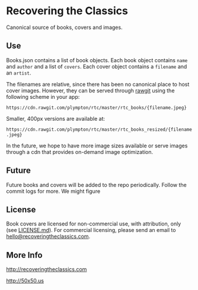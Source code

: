 # Recovering the Classics

Canonical source of books, covers and images.

## Use

Books.json contains a list of book objects.
Each book object contains `name` and `author` and a list of `covers`.
Each cover object contains a `filename` and an `artist`.

The filenames are relative, since there has been no canonical place to host cover images.
However, they can be served through [rawgit](http://rawgit.com) using the following scheme in your app:

`https://cdn.rawgit.com/plympton/rtc/master/rtc_books/{filename.jpeg}`

Smaller, 400px versions are available at:

`https://cdn.rawgit.com/plympton/rtc/master/rtc_books_resized/{filename.jpeg}`

In the future, we hope to have more image sizes available or serve images through a cdn that provides on-demand image optimization.

## Future

Future books and covers will be added to the repo periodically. Follow the commit logs for more. We might figure

## License

Book covers are licensed for non-commercial use, with attribution, only (see [LICENSE.md](license.md)). For commercial licensing, please send an email to [hello@recoveringtheclassics.com](mailto:hello@recoveringtheclassics.com).

## More Info
http://recoveringtheclassics.com

http://50x50.us
